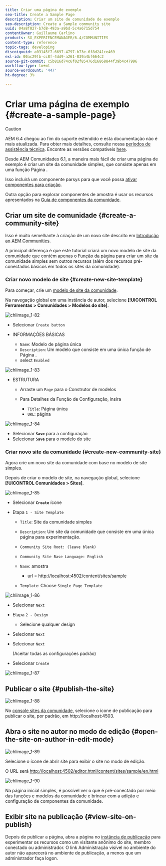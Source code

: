 ```yaml
---
title: Criar uma página de exemplo
seo-title: Create a Sample Page
description: Criar um site de comunidade de exemplo
seo-description: Create a Sample community site
uuid: 04a8f027-b7d8-493a-a9bd-5c4a6715d754
contentOwner: Guillaume Carlino
products: SG_EXPERIENCEMANAGER/6.4/COMMUNITIES
content-type: reference
topic-tags: developing
discoiquuid: a03145f7-6697-4797-b73e-6f8d241ce469
exl-id: 00ac29fb-cc8f-4dd9-a261-839a4bf664c2
source-git-commit: c5b816d74c6f02f85476d16868844f39b4c47996
workflow-type: tm+mt
source-wordcount: '447'
ht-degree: 3%

---
```


# Criar uma página de exemplo {#create-a-sample-page}

>[!CAUTION]
>
>AEM 6.4 chegou ao fim do suporte estendido e esta documentação não é mais atualizada. Para obter mais detalhes, consulte nossa [períodos de assistência técnica](https://helpx.adobe.com/br/support/programs/eol-matrix.html). Encontre as versões compatíveis [here](https://experienceleague.adobe.com/docs/).

Desde AEM Comunidades 6.1, a maneira mais fácil de criar uma página de exemplo é criar um site da comunidade simples, que consiste apenas em uma função Página .

Isso incluirá um componente parsys para que você possa [ativar componentes para criação](basics.md#accessing-communities-components).

Outra opção para explorar componentes de amostra é usar os recursos apresentados na [Guia de componentes da comunidade](components-guide.md).

## Criar um site de comunidade {#create-a-community-site}

Isso é muito semelhante à criação de um novo site descrito em [Introdução ao AEM Communities](getting-started.md).

A principal diferença é que este tutorial criará um novo modelo de site da comunidade que contém apenas o [Função da página](functions.md#page-function) para criar um site da comunidade simples sem outros recursos (além dos recursos pré-conectados básicos em todos os sites da comunidade).

### Criar novo modelo de site {#create-new-site-template}

Para começar, crie um [modelo de site da comunidade](sites.md).

Na navegação global em uma instância de autor, selecione **[!UICONTROL Ferramentas > Comunidades > Modelos do site]**.

![chlimage_1-82](assets/chlimage_1-82.png)

* Selecionar `Create button`
* INFORMAÇÕES BÁSICAS

   * `Name`: Modelo de página única
   * `Description`: Um modelo que consiste em uma única função de Página .
   * select `Enabled`

![chlimage_1-83](assets/chlimage_1-83.png)

* ESTRUTURA

   * Arraste um `Page` para o Construtor de modelos
   * Para Detalhes da Função de Configuração, insira

      * `Title`: Página única
      * `URL`: página

![chlimage_1-84](assets/chlimage_1-84.png)

* Selecionar **`Save`** para a configuração
* Selecionar **`Save`** para o modelo do site

### Criar novo site da comunidade {#create-new-community-site}

Agora crie um novo site da comunidade com base no modelo de site simples.

Depois de criar o modelo de site, na navegação global, selecione **[!UICONTROL Comunidades > Sites]**.

![chlimage_1-85](assets/chlimage_1-85.png)

* Selecionar **`Create`** ícone

* Etapa `1 - Site Template`

   * `Title`: Site da comunidade simples
   * `Description`: Um site da comunidade que consiste em uma única página para experimentação.
   * `Community Site Root: (leave blank)`
   * `Community Site Base Language: English`
   * `Name`: amostra

      * url = http://localhost:4502/content/sites/sample
   * `Template`: Choose `Single Page Template`


![chlimage_1-86](assets/chlimage_1-86.png)

* Selecionar `Next`
* Etapa `2 - Design`

   * Selecione qualquer design

* Selecionar `Next`
* Selecionar `Next`

   (Aceitar todas as configurações padrão)

* Selecionar `Create`

![chlimage_1-87](assets/chlimage_1-87.png)

## Publicar o site {#publish-the-site}

![chlimage_1-88](assets/chlimage_1-88.png)

No [console sites da comunidade](sites-console.md), selecione o ícone de publicação para publicar o site, por padrão, em http://localhost:4503.

## Abra o site no autor no modo de edição {#open-the-site-on-author-in-edit-mode}

![chlimage_1-89](assets/chlimage_1-89.png)

Selecione o ícone de abrir site para exibir o site no modo de edição.

O URL será [http://localhost:4502/editor.html/content/sites/sample/en.html](http://localhost:4502/editor.html/content/sites/sample/en.html)

![chlimage_1-90](assets/chlimage_1-90.png)

Na página inicial simples, é possível ver o que é pré-conectado por meio das funções e modelos da comunidade e brincar com a adição e configuração de componentes da comunidade.

## Exibir site na publicação {#view-site-on-publish}

Depois de publicar a página, abra a página no [instância de publicação](http://localhost:4503/content/sites/sample/en.html) para experimentar os recursos como um visitante anônimo do site, membro conectado ou administrador. O link Administração visível no ambiente do autor não aparecerá no ambiente de publicação, a menos que um administrador faça logon.
